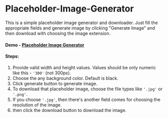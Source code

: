 # Placeholder-Image-Generator
This is a simple placeholder image generator and downloader. Just fill the appropriate fields and generate image by clicking "Generate Image" and then download with choosing the image extension.<br>

#### Demo - [Placeholder Image Generator](https://phe0nix.github.io/placeholder-Image-Generator/)

#### Steps:
1. Provide valid width and height values. Values should be only numeric like this - `'300'` (not 300px).
2. Choose the any background color. Default is black.
3. Click generate button to generate image.
4. To download that placeholder image, choose the file types like `'.jpg'` or `'.png'`.
5. If you choose `'.jpg'`, then there's another field comes for choosing the resolution of the image.
6. then click the download button to download the image.

